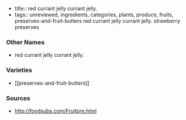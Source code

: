 - title:: red currant jelly currant jelly.
- tags:: unreviewed, ingredients, categories, plants, produce, fruits, preserves-and-fruit-butters
red currant jelly currant jelly. strawberry preserves

### Other Names

* red currant jelly currant jelly.

### Varieties

* [[preserves-and-fruit-butters]]

### Sources
* http://foodsubs.com/Fruitpre.html
